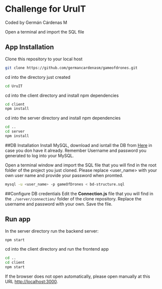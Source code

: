 # Challenge for UruIT

Coded by Germán Cárdenas M

Open a terminal and import the SQL file

## App Installation

Clone this repository to your local host

```bash
git clone https://github.com/germancardenasm/gameofdrones.git
```

cd into the directory just created

```bash
cd UruIT
```

cd into the client directory and install npm dependencies

```bash
cd client
npm install
```

cd into the server directory and install npm dependencies

```bash
cd ..
cd server
npm install
```

##DB Installation
Install MySQL, download and isntall the DB from [Here](https://dev.mysql.com/downloads/mysql/) in case you don have it already.
Remember Username and password you generated to log into your MySQL.

Open a terminal window and import the SQL file that you will find in the root folder of the project you just cloned.
Please replace <user_name> with your own user name and provide your password when promted.

```bash
mysql -u <user_name> -p gameOfDrones < bd-structure.sql
```

##Configure DB credentials
Edit the **Connection.js** file that you will find in the `./server/connection/` folder of the clone repository. Replace the username and password with your own.
Save the file.

## Run app

In the server directory run the backend server:

```bash
npm start
```

cd into the client directory and run the frontend app

```bash
cd ..
cd client
npm start
```

If the browser does not open automatically, please open manually at this URL [http://localhost:3000](http://localhost:3000).
